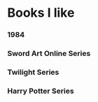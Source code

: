# Books I like

### 1984

### Sword Art Online Series

### Twilight Series

### Harry Potter Series

###

###

